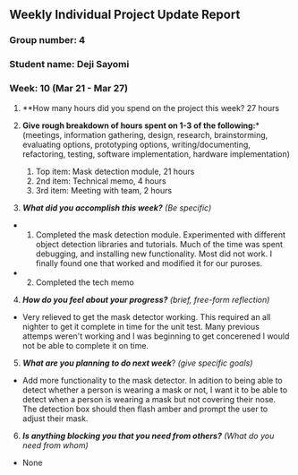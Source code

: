 ## Weekly Individual Project Update Report
### Group number: 4
### Student name: Deji Sayomi
### Week: 10 (Mar 21 - Mar 27)

1. **How many hours did you spend on the project this week? 27 hours 

2. **Give rough breakdown of hours spent on 1-3 of the following:***
   (meetings, information gathering, design, research, brainstorming, evaluating options, prototyping options, writing/documenting, refactoring, testing, software implementation, hardware implementation)
   1. Top item: Mask detection module, 21 hours
   2. 2nd item: Technical memo, 4 hours
   3. 3rd item: Meeting with team, 2 hours
3. ***What did you accomplish this week?*** _(Be specific)_
  - 1. Completed the mask detection module. Experimented with different object detection libraries and tutorials. Much of the time was spent debugging, 
    and installing new functionality. Most did not work. I finally found one that worked and modified it for our puroses.
  - 2. Completed the tech memo
4. ***How do you feel about your progress?*** _(brief, free-form reflection)_
  - Very relieved to get the mask detector working. This required an all nighter to get it complete in time for the unit test. Many previous attemps weren't working and I was beginning to get concerened I would not be able to complete it on time.
5. ***What are you planning to do next week***? _(give specific goals)_
  - Add more functionality to the mask detector. In adition to being able to detect whether a person is wearing a mask or not, I want it to be 
    able to detect when a person is wearing a mask but not covering their nose. The detection box should then flash amber and prompt the user 
    to adjust their mask.
6. ***Is anything blocking you that you need from others?*** _(What do you need from whom)_
  - None
  
